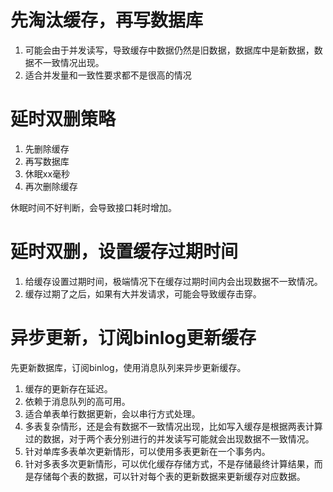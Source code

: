 # 先淘汰缓存，再写数据库
1. 可能会由于并发读写，导致缓存中数据仍然是旧数据，数据库中是新数据，数据不一致情况出现。
2. 适合并发量和一致性要求都不是很高的情况


# 延时双删策略
1. 先删除缓存
2. 再写数据库
3. 休眠xx毫秒
4. 再次删除缓存

休眠时间不好判断，会导致接口耗时增加。

# 延时双删，设置缓存过期时间
1. 给缓存设置过期时间，极端情况下在缓存过期时间内会出现数据不一致情况。
2. 缓存过期了之后，如果有大并发请求，可能会导致缓存击穿。

# 异步更新，订阅binlog更新缓存
先更新数据库，订阅binlog，使用消息队列来异步更新缓存。

1. 缓存的更新存在延迟。
2. 依赖于消息队列的高可用。
3. 适合单表单行数据更新，会以串行方式处理。
4. 多表复杂情形，还是会有数据不一致情况出现，比如写入缓存是根据两表计算过的数据，对于两个表分别进行的并发读写可能就会出现数据不一致情况。
5. 针对单库多表单次更新情形，可以使用多表更新在一个事务内。
6. 针对多表多次更新情形，可以优化缓存存储方式，不是存储最终计算结果，而是存储每个表的数据，可以针对每个表的更新数据来更新缓存对应数据。